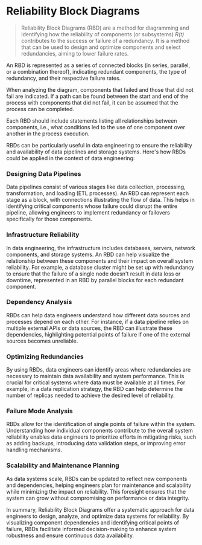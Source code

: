 # Reliability Block Diagrams
> Reliability Block Diagrams (RBD) are a method for diagramming and identifying how the reliability of components (or subsystems) *R(t)* contributes to the success or failure of a redundancy. It is a method that can be used to design and optimize components and select redundancies, aiming to lower failure rates.

An RBD is represented as a series of connected blocks (in series, parallel, or a combination thereof), indicating redundant components, the type of redundancy, and their respective failure rates.

When analyzing the diagram, components that failed and those that did not fail are indicated. If a path can be found between the start and end of the process with components that did not fail, it can be assumed that the process can be completed.

Each RBD should include statements listing all relationships between components, i.e., what conditions led to the use of one component over another in the process execution.

RBDs can be particularly useful in data engineering to ensure the reliability and availability of data pipelines and storage systems. Here's how RBDs could be applied in the context of data engineering:

### Designing Data Pipelines
Data pipelines consist of various stages like data collection, processing, transformation, and loading (ETL processes). An RBD can represent each stage as a block, with connections illustrating the flow of data. This helps in identifying critical components whose failure could disrupt the entire pipeline, allowing engineers to implement redundancy or failovers specifically for those components.

### Infrastructure Reliability
In data engineering, the infrastructure includes databases, servers, network components, and storage systems. An RBD can help visualize the relationship between these components and their impact on overall system reliability. For example, a database cluster might be set up with redundancy to ensure that the failure of a single node doesn't result in data loss or downtime, represented in an RBD by parallel blocks for each redundant component.

### Dependency Analysis
RBDs can help data engineers understand how different data sources and processes depend on each other. For instance, if a data pipeline relies on multiple external APIs or data sources, the RBD can illustrate these dependencies, highlighting potential points of failure if one of the external sources becomes unreliable.

### Optimizing Redundancies
By using RBDs, data engineers can identify areas where redundancies are necessary to maintain data availability and system performance. This is crucial for critical systems where data must be available at all times. For example, in a data replication strategy, the RBD can help determine the number of replicas needed to achieve the desired level of reliability.

### Failure Mode Analysis
RBDs allow for the identification of single points of failure within the system. Understanding how individual components contribute to the overall system reliability enables data engineers to prioritize efforts in mitigating risks, such as adding backups, introducing data validation steps, or improving error handling mechanisms.

### Scalability and Maintenance Planning
As data systems scale, RBDs can be updated to reflect new components and dependencies, helping engineers plan for maintenance and scalability while minimizing the impact on reliability. This foresight ensures that the system can grow without compromising on performance or data integrity.

In summary, Reliability Block Diagrams offer a systematic approach for data engineers to design, analyze, and optimize data systems for reliability. By visualizing component dependencies and identifying critical points of failure, RBDs facilitate informed decision-making to enhance system robustness and ensure continuous data availability.
